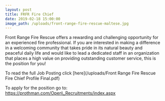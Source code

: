 ```yaml
---
layout: post
title: FRFR Fire Chief
date: 2019-02-18 15:00:00
image_path: /uploads/front-range-fire-rescue-maltese.jpg
---
```


Front Range Fire Rescue offers a rewarding and challenging opportunity for an experienced fire professional. If you are interested in making a difference in a welcoming community that takes pride in its natural beauty and peaceful daily life and would like to lead a dedicated staff in an organization that places a high value on providing outstanding customer service, this is the position for you!

To read the full Job Posting click [here](/uploads/Front Range Fire Rescue Fire Chief Profile Final.pdf)

To apply for the position go to: https://prothman.com/Open\_Recruitments/index.aspx
